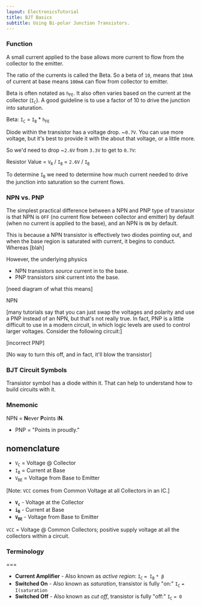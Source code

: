 ```yaml
---
layout: ElectronicsTutorial
title: BJT Basics
subtitle: Using Bi-polar Junction Transistors.
---
```


### Function


A small current applied to the base allows more current to flow from the collector to the emitter.

The ratio of the currents is called the Beta. So a beta of `10`, means that `10mA` of current at base means `100mA` can flow from collector to emitter. 


Beta is often notated as `h`<sub>`FE`</sub>. It also often varies based on the current at the collector (`I`<sub>`C`</sub>). A good guideline is to use a factor of 10 to drive the junction into saturation. 

Beta: `I`<sub>`C`</sub> = `I`<sub>`B`</sub> * `h`<sub>`FE`</sub>

Diode within the transistor has a voltage drop. ~`0.7V`. You can use more voltage, but it's best to provide it with the about that voltage, or a little more.

So we'd need to drop ~`2.6V` from `3.3V` to get to `0.7V`:

Resistor Value = `V`<sub>`R`</sub> / `I`<sub>`B`</sub> = `2.6V` / `I`<sub>`B`</sub>

To determine `I`<sub>`B`</sub> we need to determine how much current needed to drive the junction into saturation so the current flows.

### NPN vs. PNP

The simplest practical difference between a NPN and PNP type of transistor is that NPN is `OFF` (no current flow between collector and emitter) by default (when no current is applied to the base), and an NPN is `ON` by default. 

This is because a NPN transistor is effectively two diodes pointing out, and when the base region is saturated with current, it begins to conduct. Whereas [blah]

However, the underlying physics 

* NPN transistors _source_ current in to the base.
* PNP transistors _sink_ current into the base.

[need diagram of what this means]

NPN 

[many tutorials say that you can just swap the voltages and polarity and use a PNP instead of an NPN, but that's not really true. In fact, PNP is a little difficult to use in a modern circuit, in which logic levels are used to control larger voltages. Consider the following circuit:]

[incorrect PNP]

[No way to turn this off, and in fact, it'll blow the transistor]

### BJT Circuit Symbols


Transistor symbol has a diode within it. That can help to understand how to build circuits with it.


### Mnemonic

NPN = **N**ever **P**oints i**N**.
* PNP = "Points in proudly."


## nomenclature
 
 * `V`<sub>`C`</sub> = Voltage @ Collector
 * `I`<sub>`B`</sub> = Current at Base
 * `V`<sub>`BE`</sub> = Voltage from Base to Emitter

[Note: `VCC` comes from Common Voltage at all Collectors in an IC.]


 * **`V`<sub>`c`</sub>** - Voltage at the Collector
 * **`i`<sub>`B`</sub>** - Current at Base
 * **`V`<sub>`BE`</sub>** - Voltage from Base to Emitter

`VCC` = Voltage @ Common Collectors; positive supply voltage at all the collectors within a circuit.


### Terminology

===
* **Current Amplifier** - Also known as _active region_: `I`<sub>`C`</sub> `= I`<sub>`B`</sub> `* β`
* **Switched On** - Also known as _saturation_, transistor is fully "on:" `I`<sub>`C`</sub> `= I(saturation`
* **Switched Off** - Also known as _cut off_, transistor is fully "off:" `I`<sub>`C`</sub> `= 0`

